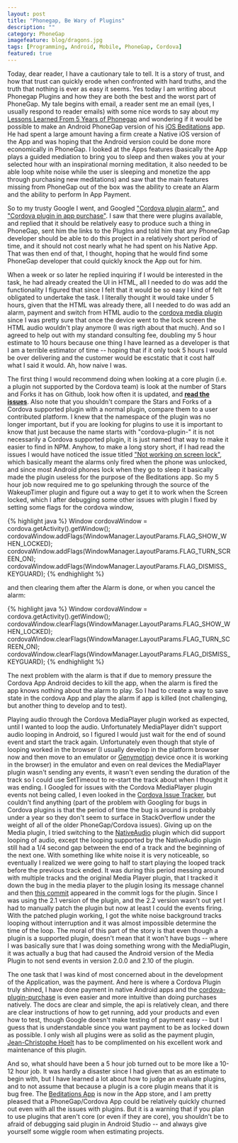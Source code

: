 ```yaml
---
layout: post
title: "Phonegap, Be Wary of Plugins"
description: ""
category: PhoneGap
imagefeature: blog/dragons.jpg
tags: [Programming, Android, Mobile, PhoneGap, Cordova]
featured: true
---
```


Today, dear reader, I have a cautionary tale to tell.  It is a story of trust, and how that trust can quickly erode
when confronted with hard truths, and the truth that nothing is ever as easy it seems.  Yes today I am writing about
Phonegap Plugins and how they are both the best and the worst part of PhoneGap.   My tale begins with email,
a reader sent me an email (yes, I usually respond to reader emails) with some nice words to say about my
[Lessons Learned From 5 Years of Phonegap](http://www.agingcoder.com/programming/2015/02/21/lessons-learned-from-5-years-of-phonegapcordova-development/)
and wondering if it would be possible to make an Android PhoneGap version of his [iOS Beditations](https://itunes.apple.com/us/app/beditations/id969123738)
app.   He had spent a large amount having a firm create a Native iOS version of the App and was hoping that the
Android version could be done more economically in PhoneGap.  I looked at the Apps features (basically the App
plays a guided mediation to bring you to sleep and then wakes you at your selected hour with an inspirational
morning meditation, it also needed to be able loop white noise while the user is sleeping and monetize the app
through purchasing new meditations) and saw that the main features missing from PhoneGap out of the box was the ability
to create an Alarm and the ability to perform In App Payment.

So to my trusty Google I went, and Googled ["Cordova plugin alarm"](https://www.google.ca/search?q=cordova+plugin+alarm),
and ["Cordova plugin in app purchase"](https://www.google.ca/search?q=cordova+plugin+in+app+purchase).  I saw that there
were plugins available, and replied that it should be relatively easy to produce such a thing in PhoneGap, sent him
the links to the PlugIns and told him that any PhoneGap developer should be able to do this project in a relatively short
period of time, and it should not cost nearly what he had spent on his Native App.  That was then end of that, I thought,
hoping that he would find some PhoneGap developer that could quickly knock the App out for him.

When a week or so later he replied inquiring if I would be interested in the task, he had already created the UI in HTML,
all I needed to do was add the functionality I figured that since I felt that it would be so easy I kind of felt
obligated to undertake the task.  I literally thought it would take under 5 hours, given that the HTML was already there,
all I needed to do was add an alarm, payment and switch from HTML audio to the [cordova media plugin](https://github.com/apache/cordova-plugin-media) since
I was pretty sure that once the device went to the lock screen the HTML audio wouldn't play anymore (I was rigth about that much).
And so I agreed to help out with my standard consulting fee, doubling my 5 hour estimate to 10 hours because one thing
I have learned as a developer is that I am a terrible estimator of time -- hoping that if it only took 5 hours I would
be over delivering and the customer would be escstatic that it cost half what I said it would.  Ah, how naive I was.

The first thing I would recommend doing when looking at a core plugin (i.e. a plugin not supported by the Cordova team)
is look at the number of Stars and Forks it has on Github, look how often it is updated, and [**read the issues**](https://github.com/wnyc/cordova-plugin-wakeuptimer/issues).  Also note that you shouldn't compare the Stars and Forks of a Cordova supported
plugin with a normal plugin, compare them to a user contributed platform.  I knew that the namespace of the plugin was
no longer important, but if you are looking for plugins to use it is important to know that just because the name
starts with "cordova-plugin-" it is not necessarily a Cordova supported plugin, it is just named that way to make it
easier to find in NPM.  Anyhow, to make a long story short, if I had read the issues I would have noticed the issue
titled ["Not working on screen lock"](https://github.com/wnyc/cordova-plugin-wakeuptimer/issues/9), which basically meant
the alarms only fired when the phone was unlocked, and since most Android phones lock when they go to sleep it basically
made the plugin useless for the purpose of the Beditations app.  So my 5 hour job now required me to go spelunking
through the source of the WakeupTimer plugin and figure out a way to get it to work when the Screen locked, which
I after debugging some other issues with plugin I fixed by setting some flags for the cordova window,

{% highlight java %}
    Window cordovaWindow = cordova.getActivity().getWindow();
    cordovaWindow.addFlags(WindowManager.LayoutParams.FLAG_SHOW_WHEN_LOCKED);
    cordovaWindow.addFlags(WindowManager.LayoutParams.FLAG_TURN_SCREEN_ON);
    cordovaWindow.addFlags(WindowManager.LayoutParams.FLAG_DISMISS_KEYGUARD);
{% endhighlight %}

and then clearing them after the Alarm is done, or when you cancel the alarm:

{% highlight java %}
    Window cordovaWindow = cordova.getActivity().getWindow();
    cordovaWindow.clearFlags(WindowManager.LayoutParams.FLAG_SHOW_WHEN_LOCKED);
    cordovaWindow.clearFlags(WindowManager.LayoutParams.FLAG_TURN_SCREEN_ON);
    cordovaWindow.clearFlags(WindowManager.LayoutParams.FLAG_DISMISS_KEYGUARD);
{% endhighlight %}

The next problem with the alarm is that if due to memory pressure the Cordova App Android decides to kill the app,
when the alarm is fired the app knows nothing about the alarm to play.  So I had to create a way to save state in
the cordova App and play the alarm if app is killed (not challenging, but another thing to develop and to test).

Playing audio through the Cordova MediaPlayer plugin worked as expected, until I wanted to loop the audio.  Unfortunately
MediaPlayer didn't support audio looping in Android, so I figured I would just wait for the end of sound event and start the
track again.  Unfortunately even though that style of looping worked in the browser (I usually develop in the platform browser
now and then move to an emulator or [Genymotion](https://www.genymotion.com/) device once it is working in the browser) in
the emulator and even on real devices the MediaPlayer plugin wasn't sending any events, it wasn't even sending the duration
of the track so I could use SetTimeout to re-start the track about when I thought it was ending.   I Googled for issues with
the Cordova MediaPlayer plugin events not being called, I even looked in the [Cordova Issue Tracker](https://issues.apache.org/jira/browse/CB/),
but couldn't find anything (part of the problem with Googling for bugs in Cordova plugins is that the period of time
the bug is around is probably under a year so they don't seem to surface in StackOverflow under the weight of all of the older
PhoneGap/Cordova issues).  Giving up on the Media plugin, I tried switching to the [NativeAudio](https://github.com/floatinghotpot/cordova-plugin-nativeaudio)
plugin which did support looping of audio, except the looping supported by the NativeAudio plugin still had a 1/4 second
gap between the end of a track and the beginning of the next one.  With something like white noise it is very noticeable,
so eventually I realized we were going to half to start playing the looped track before the previous track ended.  It was
during this period messing around with multiple tracks and the original Media Player plugin, that I tracked it down the bug in the
media player to the plugin losing its message channel and then [this commit](https://github.com/apache/cordova-plugin-media/commit/597e998d1ebe75bfefa933a56d42006f1a309a8c) appeared in the commit logs for
the plugin.  Since I was using the 2.1 version of the plugin, and the 2.2 version wasn't out yet I had to manually patch
the plugin but now at least I could the events firing.  With the patched plugin working, I got the white noise background
tracks looping without interruption and it was almost impossible determine the time of the loop.  The moral of this part
of the story is that even though a plugin is a supported plugin, doesn't mean that it won't have bugs -- where I was basically
sure that I was doing something wrong with the MediaPlugin, it was actually a bug that had caused the Android version of the
Media Plugin to not send events in version 2.0.0 and 2.10 of the plugin.

The one task that I was kind of most concerned about in the development of the Application, was the payment.  And here
is where a Cordova Plugin truly shined, I have done payment in native Android apps and the [cordova-plugin-purchase](https://github.com/j3k0/cordova-plugin-purchase)
is even easier and more intuitive than doing purchases natively.  The docs are clear and simple, the api is relatively clean,
and there are clear instructions of how to get running, add your products and even how to test, though Google doesn't
make testing of payment easy -- but I guess that is understandable since you want payment to be as locked down as possible.  I
only wish all plugins were as solid as the payment plugin, [Jean-Christophe Hoelt](https://github.com/j3k0)
has to be complimented on his excellent work and maintenance of this plugin.

And so, what should have been a 5 hour job turned out to be more like a 10-12 hour job.  It was hardly a disaster since I
had given that as an estimate to begin with, but I have learned a lot about how to judge an evaluate plugins, and to not
assume that because a plugin is a core plugin means that it is bug free.  The [Beditations App](https://play.google.com/store/apps/details?id=com.highlymeditated.beditations)
is now in the App store, and I am pretty pleased that a PhoneGap/Cordova App could be relatively quickly churned out even with
all the issues with plugins.  But it is a warning that if you plan to use plugins that aren't core (or even if they are
core), you shouldn't be to afraid of debugging said plugin in Android Studio -- and always give yourself some wiggle
room when estimating projects.



